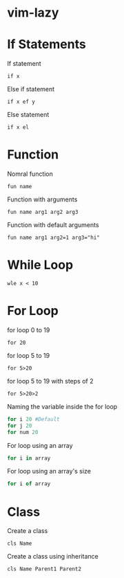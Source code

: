 # vim-lazy

# If Statements
If statement
```vim
if x
```
Else if statement
```vim
if x ef y
```
Else statement
```vim
if x el
```
# Function
Nomral function
```vim
fun name
```
Function with arguments
```vim
fun name arg1 arg2 arg3
```
Function with default arguments
```vim
fun name arg1 arg2=1 arg3="hi"
```
# While Loop
```vim
wle x < 10
```
# For Loop
for loop 0 to 19
```vim
for 20
```
for loop 5 to 19
```vim
for 5>20
```
for loop 5 to 19 with steps of 2
```vim
for 5>20>2
```
Naming the variable inside the for loop
```python
for i 20 #Default
for j 20
for num 20
```
For loop using an array
```js
for i in array
```
For loop using an array's size
```js
for i of array
```
# Class
Create a class
```vim
cls Name
```
Create a class using inheritance
```vim
cls Name Parent1 Parent2
```

